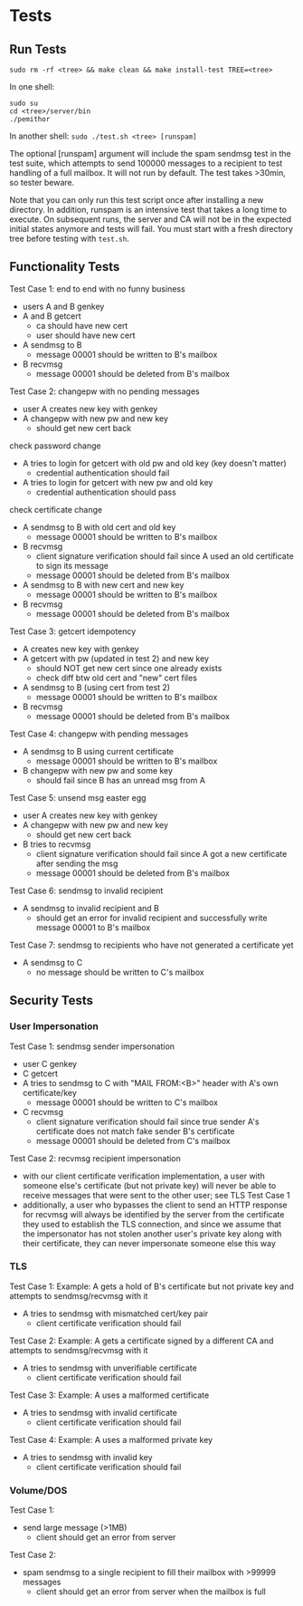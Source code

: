 # Tests 

## Run Tests
`sudo rm -rf <tree> && make clean && make install-test TREE=<tree>`

In one shell:
```
sudo su
cd <tree>/server/bin
./pemithor
```
In another shell:
`sudo ./test.sh <tree> [runspam]`

The optional [runspam] argument will include the spam sendmsg test in the test suite, which attempts to send 100000 messages to a recipient to test handling of a full mailbox. It will not run by default. The test takes >30min, so tester beware.

Note that you can only run this test script once after installing a new directory. In addition, runspam is an intensive test that takes a long time to execute. On subsequent runs, the server and CA will not be in the expected initial states anymore and tests will fail. You must start with a fresh directory tree before testing with `test.sh`.

## Functionality Tests

Test Case 1:
end to end with no funny business
* users A and B genkey
* A and B getcert
    * ca should have new cert
    * user should have new cert
* A sendmsg to B
    * message 00001 should be written to B's mailbox
* B recvmsg
    * message 00001 should be deleted from B's mailbox

Test Case 2:
changepw with no pending messages
* user A creates new key with genkey
* A changepw with new pw and new key
    * should get new cert back

check password change
* A tries to login for getcert with old pw and old key (key doesn't matter)
    * credential authentication should fail
* A tries to login for getcert with new pw and old key
    * credential authentication should pass

check certificate change
* A sendmsg to B with old cert and old key
    * message 00001 should be written to B's mailbox
* B recvmsg
    * client signature verification should fail since A used an old certificate to sign its message
    * message 00001 should be deleted from B's mailbox
* A sendmsg to B with new cert and new key
    * message 00001 should be written to B's mailbox
* B recvmsg
    * message 00001 should be deleted from B's mailbox


Test Case 3:
getcert idempotency
* A creates new key with genkey
* A getcert with pw (updated in test 2) and new key
    * should NOT get new cert since one already exists
    * check diff btw old cert and "new" cert files
* A sendmsg to B (using cert from test 2)
    * message 00001 should be written to B's mailbox
* B recvmsg
    * message 00001 should be deleted from B's mailbox

Test Case 4:
changepw with pending messages
* A sendmsg to B using current certificate
    * message 00001 should be written to B's mailbox
* B changepw with new pw and some key
    * should fail since B has an unread msg from A

Test Case 5:
unsend msg easter egg
* user A creates new key with genkey
* A changepw with new pw and new key
    * should get new cert back
* B tries to recvmsg
    * client signature verification should fail since A got a new certificate after sending the msg
    * message 00001 should be deleted from B's mailbox

Test Case 6:
sendmsg to invalid recipient
* A sendmsg to invalid recipient and B
    * should get an error for invalid recipient and successfully write message 00001 to B's mailbox

Test Case 7:
sendmsg to recipients who have not generated a certificate yet
* A sendmsg to C
    * no message should be written to C's mailbox

## Security Tests

### User Impersonation

Test Case 1:
sendmsg sender impersonation
* user C genkey
* C getcert
* A tries to sendmsg to C with "MAIL FROM:\<B\>" header with A's own certificate/key
    * message 00001 should be written to C's mailbox
* C recvmsg
    * client signature verification should fail since true sender A's certificate does not match fake sender B's certificate
    * message 00001 should be deleted from C's mailbox

Test Case 2:
recvmsg recipient impersonation
* with our client certificate verification implementation, a user with someone else's certificate (but not private key) will never be able to receive messages that were sent to the other user; see TLS Test Case 1
* additionally, a user who bypasses the client to send an HTTP response for recvmsg will always be identified by the server from the certificate they used to establish the TLS connection, and since we assume that the impersonator has not stolen another user's private key along with their certificate, they can never impersonate someone else this way

### TLS 

Test Case 1:
Example: A gets a hold of B's certificate but not private key and attempts to sendmsg/recvmsg with it
* A tries to sendmsg with mismatched cert/key pair
    * client certificate verification should fail

Test Case 2:
Example: A gets a certificate signed by a different CA and attempts to sendmsg/recvmsg with it
* A tries to sendmsg with unverifiable certificate
    * client certificate verification should fail

Test Case 3:
Example: A uses a malformed certificate
* A tries to sendmsg with invalid certificate
    * client certificate verification should fail

Test Case 4:
Example: A uses a malformed private key
* A tries to sendmsg with invalid key
    * client certificate verification should fail

### Volume/DOS 

Test Case 1:
* send large message (>1MB)
    * client should get an error from server

Test Case 2:
* spam sendmsg to a single recipient to fill their mailbox with >99999 messages
    * client should get an error from server when the mailbox is full
